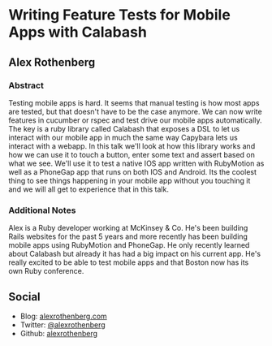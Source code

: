 # Writing Feature Tests for Mobile Apps with Calabash #

## Alex Rothenberg ##

### Abstract ###

Testing mobile apps is hard. It seems that manual testing is how most apps are tested, but that doesn't have to be the case anymore. We can now write features in cucumber or rspec and test drive our mobile apps automatically. The key is a ruby library called Calabash that exposes a DSL to let us interact with our mobile app in much the same way Capybara lets us interact with a webapp. In this talk we'll look at how this library works and how we can use it to touch a button, enter some text and assert based on what we see. We'll use it to test a native IOS app written with RubyMotion as well as a PhoneGap app that runs on both IOS and Android. Its the coolest thing to see things happening in your mobile app without you touching it and we will all get to experience that in this talk.

### Additional Notes ###

Alex is a Ruby developer working at McKinsey & Co. He's been building Rails websites for the past 5 years and more recently has been building mobile apps using RubyMotion and PhoneGap. He only recently learned about Calabash but already it has had a big impact on his current app. He's really excited to be able to test mobile apps and that Boston now has its own Ruby conference.


## Social ##

* Blog: [alexrothenberg.com](http://alexrothenberg.com)
* Twitter: [@alexrothenberg](http://twitter.com/alexrothenberg)
* Github: [alexrothenberg](https://github.com/alexrothenberg)
